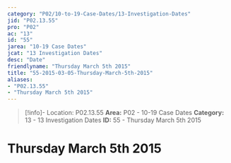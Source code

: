 ```yaml
---
category: "P02/10-to-19-Case-Dates/13-Investigation-Dates"
jid: "P02.13.55"
pro: "P02"
ac: "13"
id: "55"
jarea: "10-19 Case Dates"
jcat: "13 Investigation Dates"
desc: "Date"
friendlyname: "Thursday March 5th 2015"
title: "55-2015-03-05-Thursday-March-5th-2015"
aliases: 
- "P02.13.55"
- "Thursday March 5th 2015"
---
```

>[!info]- Location: P02.13.55
>**Area:** P02 - 10-19 Case Dates
>**Category:** 13 - 13 Investigation Dates
>**ID:** 55 - Thursday March 5th 2015

# Thursday March 5th 2015
